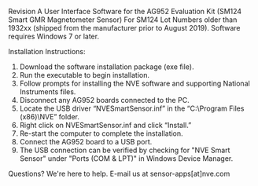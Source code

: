 Revision A User Interface Software for the AG952 Evaluation Kit (SM124 Smart GMR Magnetometer Sensor)
For SM124 Lot Numbers older than 1932xx (shipped from the manufacturer prior to August 2019). 
Software requires Windows 7 or later.

Installation Instructions:
  1. Download the software installation package (exe file). 
  2. Run the executable to begin installation.
  3. Follow prompts for installing the NVE software and supporting National Instruments files.
  4. Disconnect any AG952 boards connected to the PC.
  5. Locate the USB driver “NVESmartSensor.inf” in the “C:\Program Files (x86)\NVE” folder.
  6. Right click on NVESmartSensor.inf and click “Install.”
  7. Re-start the computer to complete the installation.
  8. Connect the AG952 board to a USB port.
  9. The USB connection can be verified by checking for "NVE Smart Sensor" under "Ports (COM & LPT)" in Windows Device Manager.
  
Questions? We're here to help. E-mail us at sensor-apps[at]nve.com 
